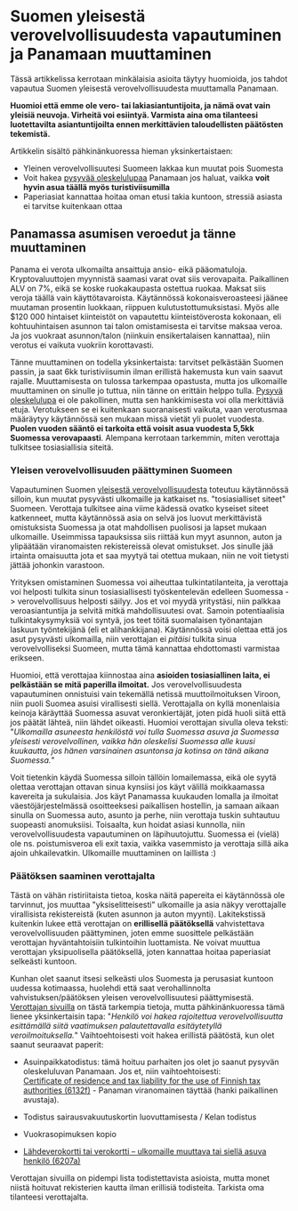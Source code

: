 # Suomen yleisestä verovelvollisuudesta vapautuminen ja Panamaan muuttaminen

Tässä artikkelissa kerrotaan minkälaisia asioita täytyy huomioida, jos tahdot vapautua Suomen yleisestä verovelvollisuudesta muuttamalla Panamaan. 

**Huomioi että emme ole vero- tai lakiasiantuntijoita, ja nämä ovat vain yleisiä neuvoja. Virheitä voi esiintyä. Varmista aina oma tilanteesi luotettavilta asiantuntijoilta ennen merkittävien taloudellisten päätösten tekemistä.**

Artikkelin sisältö pähkinänkuoressa hieman yksinkertaistaen:

* Yleinen verovelvollisuutesi Suomeen lakkaa kun muutat pois Suomesta
* Voit hakea [pysyvää oleskelulupaa](http://www.pitkonaarinparatiisi.info/pysyva-oleskelulupa.html) Panamaan jos haluat, vaikka **voit hyvin asua täällä myös turistiviisumilla**
* Paperiasiat kannattaa hoitaa oman etusi takia kuntoon, stressiä asiasta ei tarvitse kuitenkaan ottaa
 

## Panamassa asumisen veroedut ja tänne muuttaminen

Panama ei verota ulkomailta ansaittuja ansio- eikä pääomatuloja. Kryptovaluuttojen myynnistä saamasi varat ovat siis verovapaita. Paikallinen ALV on 7%, eikä se koske ruokakaupasta ostettua ruokaa. Maksat siis veroja täällä vain käyttötavaroista. Käytännössä kokonaisveroasteesi jäänee muutaman prosentin luokkaan, riippuen kulutustottumuksistasi. Myös alle $120 000 hintaiset kiinteistöt on vapautettu kiinteistöverosta kokonaan, eli kohtuuhintaisen asunnon tai talon omistamisesta ei tarvitse maksaa veroa. Ja jos vuokraat asunnon/talon (niinkuin ensikertalaisen kannattaa), niin verotus ei vaikuta vuokriin korottavasti.

Tänne muuttaminen on todella yksinkertaista: tarvitset pelkästään Suomen passin, ja saat 6kk turistiviisumin ilman erillistä hakemusta kun vain saavut rajalle. Muuttamisesta on tulossa tarkempaa opastusta, mutta jos ulkomaille muuttaminen on sinulle jo tuttua, niin tänne on erittäin helppo tulla. [Pysyvä oleskelulupa](http://www.pitkonaarinparatiisi.info/pysyva-oleskelulupa.html) ei ole pakollinen, mutta sen hankkimisesta voi olla merkittäviä etuja. Verotukseen se ei kuitenkaan suoranaisesti vaikuta, vaan verotusmaa määräytyy käytännössä sen mukaan missä vietät yli puolet vuodesta. **Puolen vuoden sääntö ei tarkoita että voisit asua vuodesta 5,5kk Suomessa verovapaasti**. Alempana kerrotaan tarkemmin, miten verottaja tulkitsee tosiasiallisia siteitä.

### Yleisen verovelvollisuuden päättyminen Suomeen

Vapautuminen Suomen [yleisestä verovelvollisuudesta](https://www.vero.fi/syventavat-vero-ohjeet/ohje-hakusivu/48999/yleinen_ja_rajoitettu_verovelvollisuu/ "Yleinen ja rajoitettu verovelvollisuus") toteutuu käytännössä silloin, kun muutat pysyvästi ulkomaille ja katkaiset ns. "tosiasialliset siteet" Suomeen. Verottaja tulkitsee aina viime kädessä ovatko kyseiset siteet katkenneet, mutta käytännössä asia on selvä jos luovut merkittävistä omistuksista Suomessa ja otat mahdollisen puolisosi ja lapset mukaan ulkomaille. Useimmissa tapauksissa siis riittää kun myyt asunnon, auton ja ylipäätään viranomaisten rekistereissä olevat omistukset. Jos sinulle jää irtainta omaisuutta jota et saa myytyä tai otettua mukaan, niin ne voit tietysti jättää johonkin varastoon.

Yrityksen omistaminen Suomessa voi aiheuttaa tulkintatilanteita, ja verottaja voi helposti tulkita sinun tosiasiallisesti työskentelevän edelleen Suomessa -> verovelvollisuus helposti säilyy. Jos et voi myydä yritystäsi, niin palkkaa veroasiantuntija ja selvitä mitkä mahdollisuutesi ovat. Samoin potentiaalisia tulkintakysymyksiä voi syntyä, jos teet töitä suomalaisen työnantajan laskuun työntekijänä (eli et alihankkijana). Käytännössä voisi olettaa että jos asut pysyvästi ulkomailla, niin verottajan ei _pitäisi_ tulkita sinua verovelvolliseksi Suomeen, mutta tämä kannattaa ehdottomasti varmistaa erikseen.

Huomioi, että verottajaa kiinnostaa aina **asioiden tosiasiallinen laita, ei pelkästään se mitä paperilla ilmoitat.** Jos verovelvollisuudesta vapautuminen onnistuisi vain tekemällä netissä muuttoilmoituksen Viroon, niin puoli Suomea asuisi virallisesti siellä. Verottajalla on kyllä monenlaisia keinoja käräyttää Suomessa asuvat veronkiertäjät, joten pidä huoli siitä että jos päätät lähteä, niin lähdet oikeasti. Huomioi verottajan sivulla oleva teksti: "_Ulkomailla asuneesta henkilöstä voi tulla Suomessa asuva ja Suomessa yleisesti verovelvollinen, vaikka hän oleskelisi Suomessa alle kuusi kuukautta, jos hänen varsinainen asuntonsa ja kotinsa on tänä aikana Suomessa._"

Voit tietenkin käydä Suomessa silloin tällöin lomailemassa, eikä ole syytä olettaa verottajan ottavan sinua kynsiisi jos käyt välillä moikkaamassa kavereita ja sukulaisia. Jos käyt Panamassa kuukauden lomalla ja ilmoitat väestöjärjestelmässä osoitteeksesi paikallisen hostellin, ja samaan aikaan sinulla on Suomessa auto, asunto ja perhe, niin verottaja tuskin suhtautuu suopeasti anomuksiisi. Toisaalta, kun hoidat asiasi kunnolla, niin verovelvollisuudesta vapautuminen on läpihuutojuttu. Suomessa ei (vielä) ole ns. poistumisveroa eli exit taxia, vaikka vasemmisto ja verottaja sillä aika ajoin uhkailevatkin. Ulkomaille muuttaminen on laillista :)

### Päätöksen saaminen verottajalta

Tästä on vähän ristiriitaista tietoa, koska näitä papereita ei käytännössä ole tarvinnut, jos muuttaa "yksiselitteisesti" ulkomaille ja asia näkyy verottajalle virallisista rekistereistä (kuten asunnon ja auton myynti). Lakitekstissä kuitenkin lukee että verottajan on **erillisellä päätöksellä** vahvistettava verovelvollisuuden päättyminen, joten emme suosittele pelkästään verottajan hyväntahtoisiin tulkintoihin luottamista. Ne voivat muuttua verottajan yksipuolisella päätöksellä, joten kannattaa hoitaa paperiasiat selkeästi kuntoon.

Kunhan olet saanut itsesi selkeästi ulos Suomesta ja perusasiat kuntoon uudessa kotimaassa, huolehdi että saat verohallinnolta vahvistuksen/päätöksen yleisen verovelvollisuutesi päättymisestä. [Verottajan sivuilla](https://www.vero.fi/syventavat-vero-ohjeet/ohje-hakusivu/48999/yleinen_ja_rajoitettu_verovelvollisuu/) on tästä tarkempia tietoja, mutta pähkinänkuoressa tämä lienee yksinkertaisin tapa: "_Henkilö voi hakea rajoitettua verovelvollisuutta esittämällä siitä vaatimuksen palautettavalla esitäytetyllä veroilmoituksella._" Vaihtoehtoisesti voit hakea erillistä päätöstä, kun olet saanut seuraavat paperit:

* Asuinpaikkatodistus: tämä hoituu parhaiten jos olet jo saanut pysyvän oleskeluluvan Panamaan. Jos et, niin vaihtoehtoisesti:<br>
[Certificate of residence and tax liability for the use of Finnish tax authorities (6132f)](https://www.vero.fi/en/About-us/contact-us/forms/descriptions/certificate_of_residence_and_tax_liabil/) - Panaman viranomainen täyttää (hanki paikallinen avustaja).

* Todistus sairausvakuutuskortin luovuttamisesta / Kelan todistus

* Vuokrasopimuksen kopio

* [Lähdeverokortti tai verokortti – ulkomaille muuttava tai siellä asuva henkilö (6207a)](https://www.vero.fi/tietoa-verohallinnosta/yhteystiedot-ja-asiointi/lomakkeet/kuvaus/lahdeverokortti_tai_verokortti__ulkomai/)

Verottajan sivuilla on pidempi lista todistettavista asioista, mutta monet niistä hoituvat rekisterien kautta ilman erillisiä todisteita. Tarkista oma tilanteesi verottajalta.


